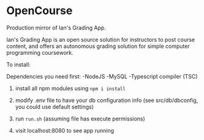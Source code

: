 # OpenCourse
Production mirror of Ian's Grading App.

Ian's Grading App is an open source solution for instructors to post course content, and offers an autonomous grading solution for simple computer programming coursework.

To install:

Dependencies you need first:
-NodeJS
-MySQL
-Typescript compiler (TSC)


1. install all npm modules using `npm i install`

2. modify .env file to have your db configuration info (see src/db/dbconfig, you could use default settings)

3. run `run.sh` (assuming file has execute permissions)

4. visit localhost:8080 to see app running
